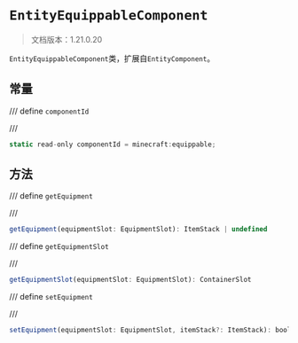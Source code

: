 # `EntityEquippableComponent`

> 文档版本：1.21.0.20

`EntityEquippableComponent`类，扩展自`EntityComponent`。

## 常量

/// define
`componentId`


///

```js
static read-only componentId = minecraft:equippable;
```


## 方法

/// define
`getEquipment`


///

```js
getEquipment(equipmentSlot: EquipmentSlot): ItemStack | undefined
```


/// define
`getEquipmentSlot`


///

```js
getEquipmentSlot(equipmentSlot: EquipmentSlot): ContainerSlot
```


/// define
`setEquipment`


///

```js
setEquipment(equipmentSlot: EquipmentSlot, itemStack?: ItemStack): boolean
```


